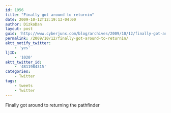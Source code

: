 ```yaml
---
id: 1056
title: "Finally got around to returnin"
date: 2009-10-12T12:19:13-04:00
author: DizkoDan
layout: post
guid: 'http://www.cyberjunx.com/blog/archives/2009/10/12/finally-got-around-to-returnin/'
permalink: /2009/10/12/finally-got-around-to-returnin/
aktt_notify_twitter:
    - 'yes'
ljID:
    - '1020'
aktt_twitter_id:
    - '4811984315'
categories:
    - Twitter
tags:
    - tweets
    - Twitter
---
```


Finally got around to returning the pathfinder